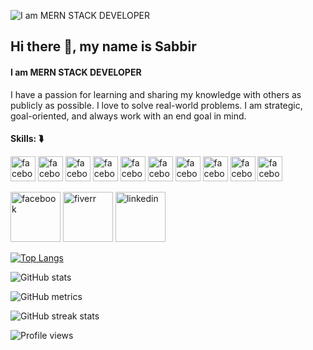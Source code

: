 ![I am MERN STACK DEVELOPER](https://i.ibb.co/CnNTV2Z/developer-banner.jpg)
## Hi there 👋, my name is Sabbir 
#### I am MERN STACK DEVELOPER

I have a passion for learning and sharing my knowledge with others as publicly as possible. I love to solve real-world problems. I am strategic, goal-oriented, and always work with an end goal in mind.

#### Skills: ⮯
<img src='https://i.ibb.co/mD4wqgb/js.png' alt='facebook' height='40'>    <img src='https://i.ibb.co/MNW75yy/esc.png' alt='facebook' height='40'> <img src='https://i.ibb.co/qnHkmRD/type.png' alt='facebook' height='40'> <img src='https://i.ibb.co/z5gCV1Y/react.png' alt='facebook' height='40'> <img src='https://i.ibb.co/520Fy39/redux.png' alt='facebook' height='40'> <img src='https://i.ibb.co/j43LdKL/tailwind.png' alt='facebook' height='40'> <img src='https://i.ibb.co/1ZQxH5j/boots.png' alt='facebook' height='40'> <img src='https://i.ibb.co/pwbCq1g/node.png' alt='facebook' height='40'> <img src='https://i.ibb.co/DV2BxCw/express.png' alt='facebook' height='40'> <img src='https://i.ibb.co/pxq9cFB/mongo.png' alt='facebook' height='40'>
        


[<img src='https://i.ibb.co/BtbDHY1/facebook.png' alt='facebook' height='80'>](https://www.facebook.com/neamul.sabbir) [<img src='https://i.ibb.co/W3zL3P3/fiverr.png' alt='fiverr' height='80'>](https://www.fiverr.com/sabbir520)  [<img src='https://i.ibb.co/WPQ3DyF/linkedin.png' alt='linkedin' height='80'>](https://www.linkedin.com/in/sabbir-hossain-430420198//)   

[![Top Langs](https://github-readme-stats.vercel.app/api/top-langs/?username=neamulsabbir)](https://github.com/anuraghazra/github-readme-stats)

![GitHub stats](https://github-readme-stats.vercel.app/api?username=neamulsabbir&show_icons=true)  

![GitHub metrics](https://metrics.lecoq.io/neamulsabbir)  

![GitHub streak stats](https://streak-stats.demolab.com/?user=neamulsabbir)  

![Profile views](https://gpvc.arturio.dev/neamulsabbir)  
